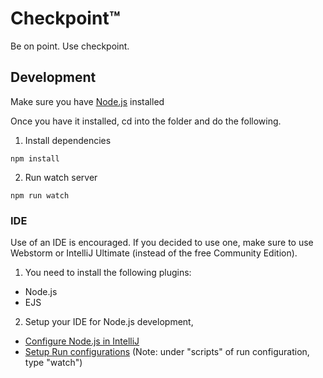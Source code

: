 # Checkpoint&trade;
Be on point. Use checkpoint.


## Development

Make sure you have [Node.js](https://nodejs.org/en/download/) installed

Once you have it installed, cd into the folder and do the following.

1. Install dependencies
```
npm install
```

2. Run watch server
```
npm run watch
```



### IDE

Use of an IDE is encouraged. If you decided to use one, make sure to use Webstorm or IntelliJ Ultimate (instead of the free Community Edition).

1. You need to install the following plugins:
  * Node.js
  * EJS

2. Setup your IDE for Node.js development,
  * [Configure Node.js in IntelliJ](https://www.jetbrains.com/help/idea/node-js.html#nodeInterpreter)
  * [Setup Run configurations](https://www.jetbrains.com/help/idea/running-npm-scripts.html#d701601e246) (Note: under "scripts" of run configuration, type "watch")
